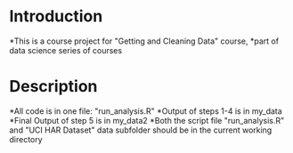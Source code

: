 # Introduction
*This is a course project for "Getting and Cleaning Data" course, 
*part of data science series of courses

# Description
*All code is in one file: "run_analysis.R" 
*Output of steps 1-4 is in my_data 
*Final Output of step 5 is in my_data2 
*Both the script file "run_analysis.R" and "UCI HAR Dataset" data subfolder should be in the current working directory

